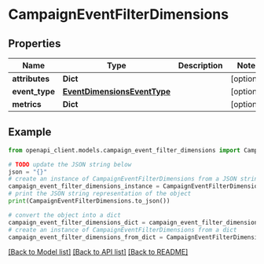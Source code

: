 # CampaignEventFilterDimensions


## Properties

Name | Type | Description | Notes
------------ | ------------- | ------------- | -------------
**attributes** | **Dict** |  | [optional] 
**event_type** | [**EventDimensionsEventType**](EventDimensionsEventType.md) |  | [optional] 
**metrics** | **Dict** |  | [optional] 

## Example

```python
from openapi_client.models.campaign_event_filter_dimensions import CampaignEventFilterDimensions

# TODO update the JSON string below
json = "{}"
# create an instance of CampaignEventFilterDimensions from a JSON string
campaign_event_filter_dimensions_instance = CampaignEventFilterDimensions.from_json(json)
# print the JSON string representation of the object
print(CampaignEventFilterDimensions.to_json())

# convert the object into a dict
campaign_event_filter_dimensions_dict = campaign_event_filter_dimensions_instance.to_dict()
# create an instance of CampaignEventFilterDimensions from a dict
campaign_event_filter_dimensions_from_dict = CampaignEventFilterDimensions.from_dict(campaign_event_filter_dimensions_dict)
```
[[Back to Model list]](../README.md#documentation-for-models) [[Back to API list]](../README.md#documentation-for-api-endpoints) [[Back to README]](../README.md)


